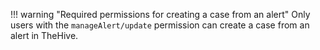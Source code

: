 !!! warning "Required permissions for creating a case from an alert"
    Only users with the `manageAlert/update` permission can create a case from an alert in TheHive.